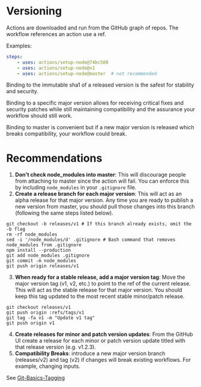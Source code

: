 # Versioning

Actions are downloaded and run from the GitHub graph of repos.  The workflow references an action use a ref.

Examples:

```yaml
steps:
    - uses: actions/setup-node@74bc508
    - uses: actions/setup-node@v1
    - uses: actions/setup-node@master  # not recommended
```

Binding to the immutable sha1 of a released version is the safest for stability and security.

Binding to a specific major version allows for receiving critical fixes and security patches while still maintaining compatibility and the assurance your workflow should still work.

Binding to master is convenient but if a new major version is released which breaks compatibility, your workflow could break. 

# Recommendations

1. **Don't check node_modules into master**: This will discourage people from attaching to master since the action will fail. You can enforce this by including `node_modules` in your `.gitignore` file.
2. **Create a release branch for each major version**: This will act as an alpha release for that major version. Any time you are ready to publish a new version from master, you should pull those changes into this branch (following the same steps listed below).
```
git checkout -b releases/v1 # If this branch already exists, omit the -b flag
rm -rf node_modules
sed -i '/node_modules/d' .gitignore # Bash command that removes node_modules from .gitignore
npm install --production
git add node_modules .gitignore
git commit -m node_modules
git push origin releases/v1
```
3. **When ready for a stable release, add a major version tag**: Move the major version tag (v1, v2, etc.) to point to the ref of the current release. This will act as the stable release for that major version. You should keep this tag updated to the most recent stable minor/patch release.
```
git checkout releases/v1
git push origin :refs/tags/v1
git tag -fa v1 -m "Update v1 tag"
git push origin v1
```
4. **Create releases for minor and patch version updates**: From the GitHub UI create a release for each minor or patch version update titled with that release version (e.g. v1.2.3).
5. **Compatibility Breaks**:  introduce a new major version branch (releases/v2) and tag (v2) if changes will break existing workflows.  For example, changing inputs.

See [Git-Basics-Tagging](https://git-scm.com/book/en/v2/Git-Basics-Tagging)

